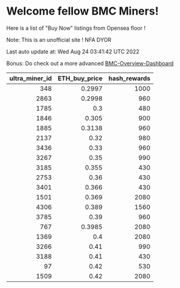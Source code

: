 # Welcome fellow BMC Miners!
Here is a list of "Buy Now" listings from Opensea floor !

Note: This is an unofficial site ! NFA DYOR

Last auto update at: Wed Aug 24 03:41:42 UTC 2022

Bonus: Do check out a more advanced [BMC-Overview-Dashboard](https://dune.com/defifunk/BMC-Overview-Dashboard)


|   ultra_miner_id |   ETH_buy_price |   hash_rewards |
|-----------------:|----------------:|---------------:|
|              348 |          0.2997 |           1000 |
|             2863 |          0.2998 |            960 |
|             1785 |          0.3    |            480 |
|             1846 |          0.305  |            900 |
|             1885 |          0.3138 |            960 |
|             2137 |          0.32   |            980 |
|             3436 |          0.33   |            960 |
|             3267 |          0.35   |            990 |
|             3185 |          0.355  |            430 |
|             2753 |          0.36   |            430 |
|             3401 |          0.366  |            430 |
|             1501 |          0.369  |           2080 |
|             4306 |          0.389  |           1560 |
|             3785 |          0.39   |            960 |
|              767 |          0.3985 |           2080 |
|             1369 |          0.4    |           2080 |
|             3266 |          0.41   |            990 |
|             3188 |          0.41   |            430 |
|               97 |          0.42   |            530 |
|             1509 |          0.42   |           2080 |